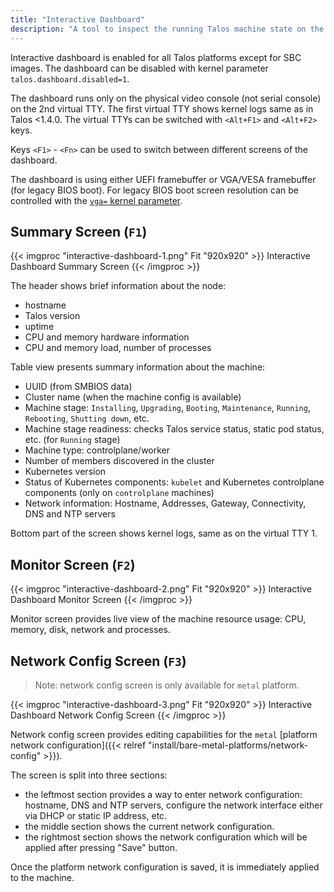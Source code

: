 ```yaml
---
title: "Interactive Dashboard"
description: "A tool to inspect the running Talos machine state on the physical video console."
---
```


Interactive dashboard is enabled for all Talos platforms except for SBC images.
The dashboard can be disabled with kernel parameter `talos.dashboard.disabled=1`.

The dashboard runs only on the physical video console (not serial console) on the 2nd virtual TTY.
The first virtual TTY shows kernel logs same as in Talos <1.4.0.
The virtual TTYs can be switched with `<Alt+F1>` and `<Alt+F2>` keys.

Keys `<F1>` - `<Fn>` can be used to switch between different screens of the dashboard.

The dashboard is using either UEFI framebuffer or VGA/VESA framebuffer (for legacy BIOS boot).
For legacy BIOS boot screen resolution can be controlled with the [`vga=` kernel parameter](https://docs.kernel.org/fb/vesafb.html).

## Summary Screen (`F1`)

{{< imgproc "interactive-dashboard-1.png" Fit "920x920" >}}
Interactive Dashboard Summary Screen
{{< /imgproc >}}

The header shows brief information about the node:

* hostname
* Talos version
* uptime
* CPU and memory hardware information
* CPU and memory load, number of processes

Table view presents summary information about the machine:

* UUID (from SMBIOS data)
* Cluster name (when the machine config is available)
* Machine stage: `Installing`, `Upgrading`, `Booting`, `Maintenance`, `Running`, `Rebooting`, `Shutting down`, etc.
* Machine stage readiness: checks Talos service status, static pod status, etc. (for `Running` stage)
* Machine type: controlplane/worker
* Number of members discovered in the cluster
* Kubernetes version
* Status of Kubernetes components: `kubelet` and Kubernetes controlplane components (only on `controlplane` machines)
* Network information: Hostname, Addresses, Gateway, Connectivity, DNS and NTP servers

Bottom part of the screen shows kernel logs, same as on the virtual TTY 1.

## Monitor Screen (`F2`)

{{< imgproc "interactive-dashboard-2.png" Fit "920x920" >}}
Interactive Dashboard Monitor Screen
{{< /imgproc >}}

Monitor screen provides live view of the machine resource usage: CPU, memory, disk, network and processes.

## Network Config Screen (`F3`)

> Note: network config screen is only available for `metal` platform.

{{< imgproc "interactive-dashboard-3.png" Fit "920x920" >}}
Interactive Dashboard Network Config Screen
{{< /imgproc >}}

Network config screen provides editing capabilities for the `metal` [platform network configuration]({{< relref "install/bare-metal-platforms/network-config" >}}).

The screen is split into three sections:

* the leftmost section provides a way to enter network configuration: hostname, DNS and NTP servers, configure the network interface either via DHCP or static IP address, etc.
* the middle section shows the current network configuration.
* the rightmost section shows the network configuration which will be applied after pressing "Save" button.

Once the platform network configuration is saved, it is immediately applied to the machine.
